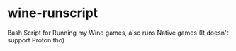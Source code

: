 # wine-runscript
Bash Script for Running my Wine games, also runs Native games (It doesn't support Proton tho)
